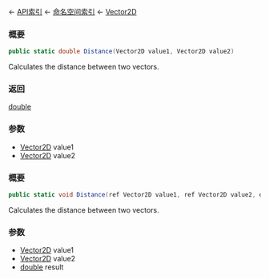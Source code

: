 ← [API索引](Api-Index) ← [命名空间索引](Namespace-Index) ← [Vector2D](VRageMath.Vector2D)

### 概要

```csharp
public static double Distance(Vector2D value1, Vector2D value2)
```

Calculates the distance between two vectors.

### 返回

[double](https://docs.microsoft.com/en-us/dotnet/api/System.Double?view=netframework-4.6)

### 参数

* [Vector2D](VRageMath.Vector2D) value1
* [Vector2D](VRageMath.Vector2D) value2
### 概要

```csharp
public static void Distance(ref Vector2D value1, ref Vector2D value2, out double result)
```

Calculates the distance between two vectors.

### 参数

* [Vector2D](VRageMath.Vector2D) value1
* [Vector2D](VRageMath.Vector2D) value2
* [double](https://docs.microsoft.com/en-us/dotnet/api/System.Double?view=netframework-4.6) result
